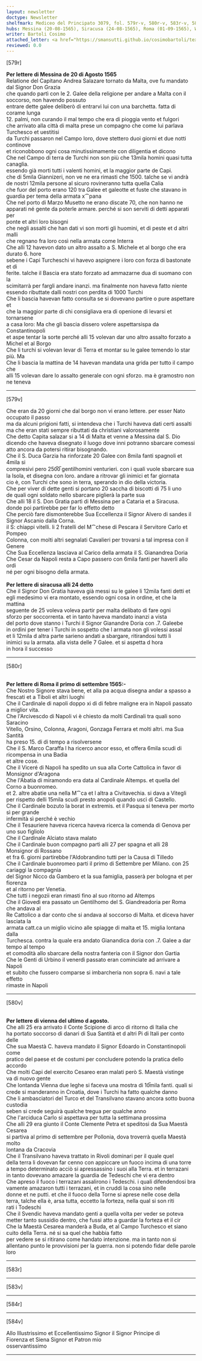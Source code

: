 ```yaml
---
layout: newsletter
doctype: Newsletter
shelfmark: Mediceo del Principato 3079, fol. 579r-v, 580r-v, 583r-v, 584r-v
hubs: Messina (20-08-1565), Siracusa (24-08-1565), Roma (01-09-1565), Wien (31-08-1565)
writer: Bartoli Cosimo
attached_letter: <a href="https://smansutti.github.io/cosimobartoli/texts/2977_080,2977_081/">2977_080,2977_081</a>
reviewed: 0.0
---
```


[579r]  
  
  
<strong>Per lettere di Messina de 20 di Agosto 1565</strong>  
Relatione del Capitano Andrea Salazare tornato da Malta, ove fu mandato dal Signor Don Grazia  
che quando partì con le 2. Galee della religione per andare a Malta con il soccorso, non havendo possuto  
entrare dette galee deliberò di entrarvi lui con una barchetta. fatta di corame lunga  
12. palmi, non curando il mal tempo che era di pioggia vento et fulgori  
che arrivato alla città di malta prese un compagno che come lui parlava Turchesco et uestitisi  
da Turchi passaron nel Campo loro, dove stettero duoi giorni et due notti continove  
et riconobbono ogni cosa minutissimamente con diligentia et dicono  
Che nel Campo di terra de Turchi non son più che 13mila homini quasi tutta canaglia.  
essendo già morti tutti i valenti homini, et la maggior parte de Capi.  
che di 5mila Giannizeri, non ve ne era rimasti che 1500. talche se vi andrà  
de nostri 12mila persone al sicuro rovineranno tutta quella Calia  
che fuor del porto erano 120 tra Galee et galeotte et fuste che stavano in  
guardia per tema della armata x⁀pana  
Che nel porto di Marzo Musetto ne erano discate 70, che non hanno ne  
apparati né gente da poterle armare. perché si son serviti di detti apparati per  
ponte et altri loro bisogni  
che negli assalti che han dati vi son morti gli huomini, et di peste et d altri malli  
che regnano fra loro così nella armata come Interra  
Che alli 12 havevon dato un altro assalto a S. Michele et al borgo che era durato 6. hore  
sebene i Capi Turcheschi vi havevo aspignere i loro con forza di bastonate et di  
ferite. talche il Bascia era stato forzato ad ammazarne dua di suomano con la  
scimitarrà per fargli andare inanzi. ma finalmente non haveva fatto niente  
essendo ributtate dalli nostri con perdita di 1000 Turchi  
Che li bascia havevan fatto consulta se si dovevano partire o pure aspettare et  
che la maggior parte di chi consigliava era di openione di levarsi et tornarsene  
a casa loro: Ma che gli bascia dissero volere aspettarsispa da Constantinopoli  
et aspe tentar la sorte perché alli 15 volevan dar uno altro assalto forzato a  
Michel et al Borgo  
Che li turchi si volevan levar di Terra et montar su le galee temendo lo star più. Ma  
Che li bascia la mattina de 14 havevan mandata una grida per tutto il campo che  
alli 15 volevan dare lo assalto generale con ogni sforzo. ma è gramostro non ne teneva  
  
---  

[579v]  
  
  
Che eran da 20 giorni che dal borgo non vi erano lettere. per esser Nato occupato il passo  
ma da alcuni prigioni fatti, si intendeva che i Turchi haveva dati certi assalti  
ma che eran stati sempre ributtati da christiani valorosamente  
Che detto Capita salazar si a 14 di Malta et venne a Messina dal S. Dio  
dicendo che haveva disegnato il luogo dove inni potranno sbarcare comessi  
atto ancora da potersi ritirar bisognando.  
Che il S. Duca Garzia ha rinforzate 20 Galee con 8mila fanti spagnoli et 4mila si  
compresivi pero 250̅0̅ gentilhomini venturieri. con i quali vuole sbarcare sua  
la Isola, et disegna con loro. andare a ritrovar gli inimici et far giornata  
cio è, con Turchi che sono in terra, sperando in dio della victoria.  
Che per viver di dette genti si portano 20 saccha di biscotti di 75 li uno  
de quali ogni soldato nello sbarcare piglierà la parte sua  
Che alli 18 il S. Don Gratia partì di Messina per a Cataria et a Siracusa.  
donde poi partirebbe per far lo effetto detto  
Che perciò fare dismonterebbe Sua Eccellenza il Signor Alvero di sandes il Signor Ascanio dalla Corna.  
il S: chiappi vitelli. li 2 fratelli del M⁀chese di Pescara il Servitore Carlo et Pompeo  
Colonna, con molti altri segnalati Cavalieri per trovarsi a tal impresa con il Genere  
Che Sua Eccellenza lasciava al Carico della armata il S. Gianandrea Doria  
Che Cesar da Napoli resta a Capo passero con 6mila fanti per haverli allo ordi  
né per ogni bisogno della armata.  
<br/><strong>Per lettere di siracusa alli 24 detto</strong>  
Che il Signor Don Gratia haveva già messi su le galee li 12mila fanti detti et  
egli medesimo vi era montato, essendo ogni cosa in ordine, et che la mattina  
seguente de 25 voleva voleva partir per malta delibato di fare ogni  
sforzo per soccorrenta. et in tanto haveva mandato inanzi a vista  
del porto dove stanno i Turchi il Signor Gianandre Doria con .7. Galeebe  
in ordini per tener i Turchi in sospetto che l armata non gli volessi assal  
et li 12mila d altra parte sarieno andati a sbargare, ritirandosi tutti li  
inimici su la armata. alla vista delle 7 Galee. et si aspetta d hora  
in hora il successo  
  
---  

[580r]  
  
  
<br/><strong>Per lettere di Roma il primo di settembre 1565:-</strong>  
Che Nostro Signore stava bene, et alla pa acqua disegna andar a spasso a frescati et a Tiboli et altri luoghi  
Che il Cardinale di napoli doppo xi di di febre maligne era in Napoli passato a miglior vita.  
Che l'Arcivescdo di Napoli vi è chiesto da molti Cardinali tra quali sono Saracino  
Vitello, Orsino, Colonna, Aragoni, Gonzaga Ferrara et molti altri. ma Sua Santità  
ha preso 15. di di tempo a risolversene  
Che il S. Marco Caraffa l ha ricerco ancor esso, et offera 6mila scudi di ricompensa in una Badia  
et altre cose.  
Che il Viceré di Napoli ha spedito un sua alla Corte Cattolica in favor di Monsignor d'Aragona  
Che l'Abatia di miramondo era data al Cardinale Altemps. et quella del Corno a buonromeo.  
et 2. altre abatie una nella M⁀ca et l altra a Civitavechia. si dava a Vitegli  
per rispetto delli 15mila scudi presto anopoli quando uscì di Castello.  
Che il Cardinale bozuto la borat in extremis. et il Pasqua si teneva per morto sì per grande  
infermità sì perché è vechio  
Che il Tesauriere haveva ricerca haveva ricerca la comenda di Genova per uno suo figliolo  
Che il Cardinale Alciato stava malato  
Che il Cardinale buon compagno partì alli 27 per spagna et alli 28 Monsignor di Rossano  
et fra 6. giorni partirebbe l'Aldobrandino tutti per la Causa di Tilledo  
Che il Cardinale buonromeo parti il primo di Settembre per Milano. con 25 cariaggi la compagnia  
del Signor Nicco da Gambero et la sua famiglia, passerà per bologna et per fiorenza  
et al ritorno per Venetia.  
Che tutti i negozii eran rimasti fino al suo ritorno ad Altemps  
Che il Giovedì era passato un Gentilhomo del S. Giandreadoria per Roma che andava al  
Re Cattolico a dar conto che si andava al soccorso di Malta. et diceva haver lasciata la  
armata catt.ca un miglio vicino alle spiagge di malta et 15. miglia lontana dalla  
Turchesca. contra la quale era andato Gianandica doria con .7. Galee a dar tempo al tempo  
et comodità allo sbarcare della nostra fanteria con il Signor don Gartia  
Che le Genti di Urbino il venerdì passato eran cominciate ad arrivare a Napoli  
et subito che fussero comparse si imbarcheria non sopra 6. navi a tale effetto  
rimaste in Napoli  
  
---  

[580v]  
  
  
<br/><strong>Per lettere di vienna del ultimo d agosto.</strong>  
Che alli 25 era arrivato il Conte Scipione di arco di ritorno di Italia che  
ha portato soccorso di danari di Sua Santità et d altri Pi di Itali per conto delle  
Che sua Maestà C. haveva mandato il Signor Edoardo in Constantinopoli come  
pratico del paese et de costumi per concludere potendo la pratica dello accordo  
Che molti Capi del exercito Cesareo eran malati però S. Maestà vistinge  
va di nuovo gente  
Che lontanda Vienna due leghe si faceva una mostra di 10̅mila fanti. quali si  
crede si manderanno in Croatia, dove i Turchi ha fatto qualche danno  
Che li ambasciatori del Turco et del Transilvano stavano ancora sotto buona custodia  
seben si crede seguirà qualche tregua per qualche anno  
Che l'arciduca Carlo si aspettava per tutta la settimana prossima  
Che alli 29 era giunto il Conte Clemente Petra et speditosi da Sua Maestà Cesarea  
si partiva al primo di settembre per Pollonia, dova troverrà quella Maestà molto  
lontana da Cracovia  
Che il Transilvano haveva trattato in Rivoli dominari per il quale quel  
della terra li dovevan far cenno con appiccare un fuoco incima di una torre  
a tempo determinato acciò si apressassino i suoi alla Terra. et in terrazani  
in tanto dovevano amazare la guardia de Tedeschi che vi era dentro  
Che apreso il fuoco i terrazani assalirono i Tedeschi. i quali difendendosi bra  
vamente amazaron tutti i terrazani, et in cruddi la cosa sino nelle  
donne et ne putti. et che il fuoco della Torne si aprese nelle cose della  
terra, talche ella è, arsa tutta, eccetto la forteza, nella qual si son riti  
rati i Todeschi  
Che il Svendic haveva mandato genti a quella volta per veder se poteva  
metter tanto sussidio dentro, che fussi atto a guardar la forteza et il cir  
Che la Maestà Cesarea manderà a Buda, et al Campo Turchesco et siano  
cuito della Terra. né si sa quel che habbia fatto  
per vedere se si ritirano come handato intenzione. ma in tanto non si  
allentano punto le provvisioni per la guerra. non si potendo fidar delle parole loro  
  
---  

[583r]  
  
  
  
---  

[583v]  
  
  
  
---  

[584r]  
  
  
  
---  

[584v]  
  
  
Allo Illustrissimo et Eccellentissimo Signor il Signor Principe di  
Fiorenza et Siena Signor et Patron mio  
osservantissimo  
  
---  

